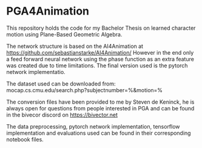 # PGA4Animation

This repository holds the code for my Bachelor Thesis on learned character motion using Plane-Based Geometric Algebra. 

The network structure is based on the AI4Animation at https://github.com/sebastianstarke/AI4Animation/
However in the end only a feed forward neural network using the phase function as an extra feature was created due to time limitations.
The final version used is the pytorch network implementatio.

The dataset used can be downloaded from: mocap.cs.cmu.edu/search.php?subjectnumber=%&motion=%

The conversion files have been provided to me by Steven de Keninck, 
he is always open for questions from people interested in PGA and can be found in the bivecor discord on https://bivector.net

The data preprocessing, pytorch network implementation, tensorflow implementation and evaluations used can be found in their corresponding notebook files.
